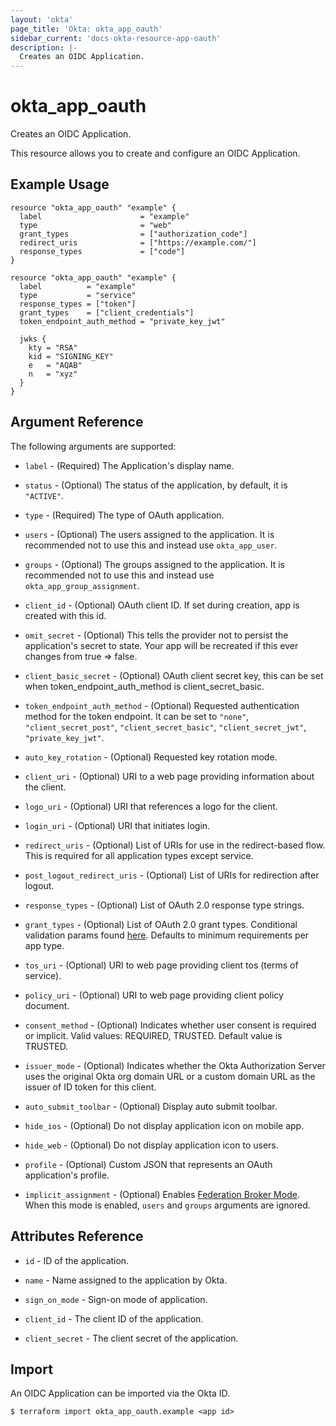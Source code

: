 ```yaml
---
layout: 'okta'
page_title: 'Okta: okta_app_oauth'
sidebar_current: 'docs-okta-resource-app-oauth'
description: |-
  Creates an OIDC Application.
---
```


# okta_app_oauth

Creates an OIDC Application.

This resource allows you to create and configure an OIDC Application.

## Example Usage

```hcl
resource "okta_app_oauth" "example" {
  label                      = "example"
  type                       = "web"
  grant_types                = ["authorization_code"]
  redirect_uris              = ["https://example.com/"]
  response_types             = ["code"]
}
```

```hcl
resource "okta_app_oauth" "example" {
  label          = "example"
  type           = "service"
  response_types = ["token"]
  grant_types    = ["client_credentials"]
  token_endpoint_auth_method = "private_key_jwt"

  jwks {
    kty = "RSA"
    kid = "SIGNING_KEY"
    e   = "AQAB"
    n   = "xyz"
  }
}
```

## Argument Reference

The following arguments are supported:

- `label` - (Required) The Application's display name.

- `status` - (Optional) The status of the application, by default, it is `"ACTIVE"`.

- `type` - (Required) The type of OAuth application.

- `users` - (Optional) The users assigned to the application. It is recommended not to use this and instead use `okta_app_user`.

- `groups` - (Optional) The groups assigned to the application. It is recommended not to use this and instead use `okta_app_group_assignment`.

- `client_id` - (Optional) OAuth client ID. If set during creation, app is created with this id.

- `omit_secret` - (Optional) This tells the provider not to persist the application's secret to state. Your app will be recreated if this ever changes from true => false.

- `client_basic_secret` - (Optional) OAuth client secret key, this can be set when token_endpoint_auth_method is client_secret_basic.

- `token_endpoint_auth_method` - (Optional) Requested authentication method for the token endpoint. It can be set to `"none"`, `"client_secret_post"`, `"client_secret_basic"`, `"client_secret_jwt"`, `"private_key_jwt"`.

- `auto_key_rotation` - (Optional) Requested key rotation mode.

- `client_uri` - (Optional) URI to a web page providing information about the client.

- `logo_uri` - (Optional) URI that references a logo for the client.

- `login_uri` - (Optional) URI that initiates login.

- `redirect_uris` - (Optional) List of URIs for use in the redirect-based flow. This is required for all application types except service.

- `post_logout_redirect_uris` - (Optional) List of URIs for redirection after logout.

- `response_types` - (Optional) List of OAuth 2.0 response type strings.

- `grant_types` - (Optional) List of OAuth 2.0 grant types. Conditional validation params found [here](https://developer.okta.com/docs/api/resources/apps#credentials-settings-details). Defaults to minimum requirements per app type.

- `tos_uri` - (Optional) URI to web page providing client tos (terms of service).

- `policy_uri` - (Optional) URI to web page providing client policy document.

- `consent_method` - (Optional) Indicates whether user consent is required or implicit. Valid values: REQUIRED, TRUSTED. Default value is TRUSTED.

- `issuer_mode` - (Optional) Indicates whether the Okta Authorization Server uses the original Okta org domain URL or a custom domain URL as the issuer of ID token for this client.

- `auto_submit_toolbar` - (Optional) Display auto submit toolbar.

- `hide_ios` - (Optional) Do not display application icon on mobile app.

- `hide_web` - (Optional) Do not display application icon to users.

- `profile` - (Optional) Custom JSON that represents an OAuth application's profile.

* `implicit_assignment` - (Optional)  Enables [Federation Broker Mode](https://help.okta.com/en/prod/Content/Topics/Apps/Apps_Apps_Page.htm#Enable).  When this mode is enabled, `users` and `groups` arguments are ignored.

## Attributes Reference

- `id` - ID of the application.

- `name` - Name assigned to the application by Okta.

- `sign_on_mode` - Sign-on mode of application.

- `client_id` - The client ID of the application.

- `client_secret` - The client secret of the application.

## Import

An OIDC Application can be imported via the Okta ID.

```
$ terraform import okta_app_oauth.example <app id>
```
